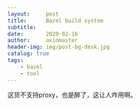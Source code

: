 ```yaml
---
layout:     post
title:      Bazel build system
subtitle:   
date:       2020-02-16
author:     axiomaster
header-img: img/post-bg-desk.jpg
catalog: true
tags:
    - bazel
    - tool
---
```


这货不支持proxy，也是醉了，这让人咋用啊。
